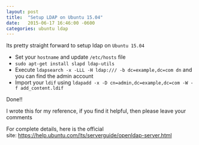 ```yaml
---
layout: post
title:  "Setup LDAP on Ubuntu 15.04"
date:   2015-06-17 16:46:00 -0600
categories: ubuntu ldap
---
```


Its pretty straight forward to setup ldap on `Ubuntu 15.04`

- Set your `hostname` and update `/etc/hosts` file
- `sudo apt-get install slapd ldap-utils`
- Execute `ldapsearch -x -LLL -H ldap:/// -b dc=example,dc=com dn` and you can find the admin account
- Import your `ldif` using `ldapadd -x -D cn=admin,dc=example,dc=com -W -f add_content.ldif`

Done!!

I wrote this for my reference, if you find it helpful, then please leave your comments

For complete details, here is the official site: https://help.ubuntu.com/lts/serverguide/openldap-server.html
